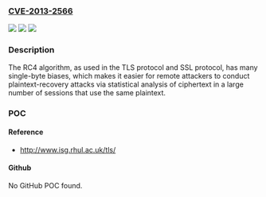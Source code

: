 ### [CVE-2013-2566](https://cve.mitre.org/cgi-bin/cvename.cgi?name=CVE-2013-2566)
![](https://img.shields.io/static/v1?label=Product&message=n%2Fa&color=blue)
![](https://img.shields.io/static/v1?label=Version&message=n%2Fa&color=blue)
![](https://img.shields.io/static/v1?label=Vulnerability&message=n%2Fa&color=brighgreen)

### Description

The RC4 algorithm, as used in the TLS protocol and SSL protocol, has many single-byte biases, which makes it easier for remote attackers to conduct plaintext-recovery attacks via statistical analysis of ciphertext in a large number of sessions that use the same plaintext.

### POC

#### Reference
- http://www.isg.rhul.ac.uk/tls/

#### Github
No GitHub POC found.

